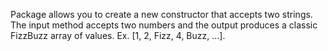 Package allows you to create a new constructor that accepts two strings. The input method accepts two numbers and the output produces a classic FizzBuzz array of values. Ex. [1, 2, Fizz, 4, Buzz, ...].
